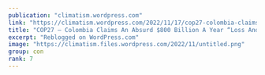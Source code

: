 ```yaml
---
publication: "climatism.wordpress.com"
link: "https://climatism.wordpress.com/2022/11/17/cop27-colombia-claims-an-absurd-800-billion-a-year-loss-and-damage/"
title: "COP27 – Colombia Claims An Absurd $800 Billion A Year “Loss And Damage”"
excerpt: "Reblogged on WordPress.com"
image: "https://climatism.files.wordpress.com/2022/11/untitled.png"
group: con
rank: 7
---
```

